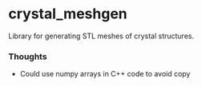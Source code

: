 # crystal_meshgen

Library for generating STL meshes of crystal structures.

### Thoughts

- Could use numpy arrays in C++ code to avoid copy
